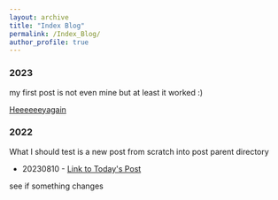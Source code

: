 ```yaml
---
layout: archive
title: "Index Blog"
permalink: /Index_Blog/
author_profile: true
---
```

### 2023

my first post is not even mine but at least it worked :) 

[Heeeeeeyagain](../_posts/2014-08-14-blog-post-3.md)

### 2022

What I should test is a new post from scratch into post parent directory
- 20230810 - [Link to Today's Post](../_posts/2023-10-08-Today.md)


see
if something 
changes
